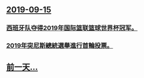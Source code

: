 ## [2019-09-15](/zh/news/2019/09/15/index.md)

### [ 西班牙队夺得2019年国际篮联篮球世界杯冠军。 ](/zh/news/2019/09/15/西班牙队夺得2019年国际篮联篮球世界杯冠军.md)
### [2019年突尼斯總統選舉進行首輪投票。 ](/zh/news/2019/09/15/2019年突尼斯總統選舉進行首輪投票.md)
## [前一天...](/zh/news/2019/09/14/index.md)


